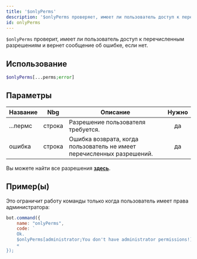 ```yaml
---
title: '$onlyPerms'
description: '$onlyPerms проверяет, имеет ли пользователь доступ к перечисленным разрешениям и возвращает сообщение об ошибке, если нет.'
id: onlyPerms
---
```


`$onlyPerms` проверит, имеет ли пользователь доступ к перечисленным разрешениям и вернет сообщение об ошибке, если нет.

## Использование

```php
$onlyPerms[...perms;error]
```

## Параметры

| Название | Nbg    | Описание                                                               | Нужно |
| -------- | ------ | ---------------------------------------------------------------------- |:-----:|
| ...пермс | строка | Разрешение пользователя требуется.                                     |  да   |
| ошибка   | строка | Ошибка возврата, когда пользователь не имеет перечисленных разрешений. |  да   |

Вы можете найти все разрешения __[здесь](../../guides/client/2permissionsintents.md)__.

## Пример(ы)

Это ограничит работу команды только когда пользователь имеет права администратора:

```javascript
bot.command({
    name: "onlyPerms",
    code: `
    Ok.
    $onlyPerms[administrator;You don't have administrator permissions!]
    «
});
```